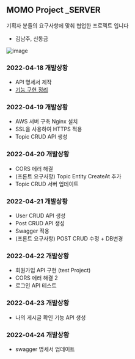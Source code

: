 
## MOMO Project  _SERVER
기획자 분들의 요구사항에 맞춰 협업한 프로젝트 입니다
* 김남주, 신동금

![image](https://user-images.githubusercontent.com/73453283/164159577-6fe902f8-7b33-4177-98d0-7bc8ca8a8b6d.png)

### 2022-04-18 개발상황
* API 명세서 제작
* [기능 구현 정리](https://docs.google.com/spreadsheets/d/1N9hlroYr8jF329h9Pk4APd2NBekYUOnbyEw2vAlHXUM/edit?usp=sharing) 

### 2022-04-19 개발상황
* AWS 서버 구축 Nginx 설치
* SSL을 사용하여 HTTPS 적용
* Topic CRUD API 생성

### 2022-04-20 개발상황
* CORS 에러 해결 
* (프론트 요구사항) Topic Entity CreateAt 추가 
* Topic CRUD 서버 업데이트

### 2022-04-21 개발상황
* User CRUD API 생성
* Post CRUD API 생성
* Swagger 적용
* (프론트 요구사항) POST CRUD 수정 + DB변경 

### 2022-04-22 개발상황
* 회원가입 API 구현 (test Project)
* CORS 에러 해결 2
* 로그인 API 테스트

### 2022-04-23 개발상황
* 나의 게시글 확인 기능 API 생성

### 2022-04-24 개발상황
* swagger 명세서 업데이트 

